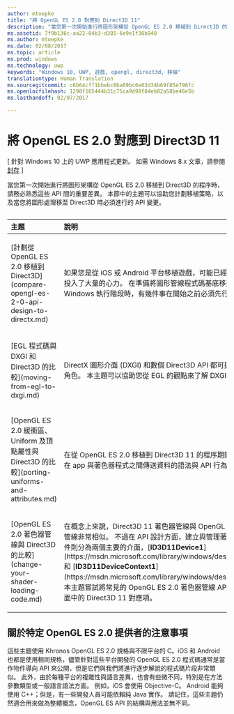 ```yaml
---
author: mtoepke
title: "將 OpenGL ES 2.0 對應到 Direct3D 11"
description: "當您第一次開始進行將圖形架構從 OpenGL ES 2.0 移植到 Direct3D 的程序時，請務必熟悉這些 API 間的重要差異。"
ms.assetid: 7f9b136c-aa22-04b3-d385-6e9e1f38b948
ms.author: mtoepke
ms.date: 02/08/2017
ms.topic: article
ms.prod: windows
ms.technology: uwp
keywords: "Windows 10, UWP, 遊戲, opengl, direct3d, 移植"
translationtype: Human Translation
ms.sourcegitcommit: c6b64cff1bbebc8ba69bc6e03d34b69f85e798fc
ms.openlocfilehash: 1298f165444b31c75ca9d98f04eb82a58be46e5b
ms.lasthandoff: 02/07/2017

---
```


# <a name="map-opengl-es-20-to-direct3d-11"></a>將 OpenGL ES 2.0 對應到 Direct3D 11


\[ 針對 Windows 10 上的 UWP 應用程式更新。 如需 Windows 8.x 文章，請參閱[封存](http://go.microsoft.com/fwlink/p/?linkid=619132) \]

當您第一次開始進行將圖形架構從 OpenGL ES 2.0 移植到 Direct3D 的程序時，請務必熟悉這些 API 間的重要差異。 本節中的主題可以協助您計劃移植策略，以及當您將圖形處理移至 Direct3D 時必須進行的 API 變更。
## 
<table>
<colgroup>
<col width="50%" />
<col width="50%" />
</colgroup>
<thead>
<tr class="header">
<th align="left">主題</th>
<th align="left">說明</th>
</tr>
</thead>
<tbody>
<tr class="odd">
<td align="left"><p>[計劃從 OpenGL ES 2.0 移植到 Direct3D](compare-opengl-es-2-0-api-design-to-directx.md)</p></td>
<td align="left"><p>如果您是從 iOS 或 Android 平台移植遊戲，可能已經在 OpenGL ES 2.0 投入了大量的心力。 在準備將圖形管線程式碼基底移到 Direct3D 11 與 Windows 執行階段時，有幾件事在開始之前必須先行考量。</p></td>
</tr>
<tr class="even">
<td align="left"><p>[EGL 程式碼與 DXGI 和 Direct3D 的比較](moving-from-egl-to-dxgi.md)</p></td>
<td align="left"><p>DirectX 圖形介面 (DXGI) 和數個 Direct3D API 都可提供與 EGL 相同的角色。 本主題可以協助您從 EGL 的觀點來了解 DXGI 和 Direct3D 11。</p></td>
</tr>
<tr class="odd">
<td align="left"><p>[OpenGL ES 2.0 緩衝區、Uniform 及頂點屬性與 Direct3D 的比較](porting-uniforms-and-attributes.md)</p></td>
<td align="left"><p>在從 OpenGL ES 2.0 移植到 Direct3D 11 的程序期間，您必須變更用來在 app 與著色器程式之間傳送資料的語法與 API 行為。</p></td>
</tr>
<tr class="even">
<td align="left"><p>[OpenGL ES 2.0 著色器管線與 Direct3D 的比較](change-your-shader-loading-code.md)</p></td>
<td align="left"><p>在概念上來說，Direct3D 11 著色器管線與 OpenGL ES 2.0 中的著色器管線非常相似。 不過在 API 設計方面，建立與管理著色器階段的主要元件則分為兩個主要的介面，[<strong>ID3D11Device1</strong>](https://msdn.microsoft.com/library/windows/desktop/hh404575) 和 [<strong>ID3D11DeviceContext1</strong>](https://msdn.microsoft.com/library/windows/desktop/hh404598)。 本主題嘗試將常見的 OpenGL ES 2.0 著色器管線 API 模式對應到這些介面中的 Direct3D 11 對應項。</p></td>
</tr>
</tbody>
</table>

 

## <a name="notes-on-specific-opengl-es-20-providers"></a>關於特定 OpenGL ES 2.0 提供者的注意事項


這些主題使用 Khronos OpenGL ES 2.0 規格與不限平台的 C。iOS 和 Android 也都是使用相同規格，儘管針對這些平台開發的 OpenGL ES 2.0 程式碼通常是當作物件導向 API 來公開，但是它們與我們將進行逐步解說的程式碼片段非常類似。 此外，由於每種平台的複雜性與語言差異，也會有些微不同，特別是在方法參數類型或一般語言語法方面。 例如，iOS 會使用 Objective-C。 Android 能夠使用 C++；但是，有一些開發人員可能依賴純 Java 實作。 請記住，這些主題仍然適合用來做為整體概念，OpenGL ES API 的結構與用法並無不同。

 

 





